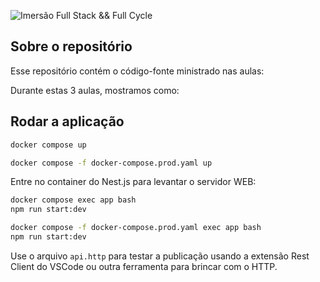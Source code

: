 ![Imersão Full Stack && Full Cycle](https://events-fullcycle.s3.amazonaws.com/events-fullcycle/static/site/img/grupo_4417.png)

## Sobre o repositório
Esse repositório contém o código-fonte ministrado nas aulas:

Durante estas 3 aulas, mostramos como:

## Rodar a aplicação

```bash
docker compose up 
```

```bash
docker compose -f docker-compose.prod.yaml up 
```

Entre no container do Nest.js para levantar o servidor WEB:

```bash
docker compose exec app bash
npm run start:dev

docker compose -f docker-compose.prod.yaml exec app bash
npm run start:dev
```



Use o arquivo `api.http` para testar a publicação usando a extensão Rest Client do VSCode ou outra ferramenta para brincar com o HTTP.
